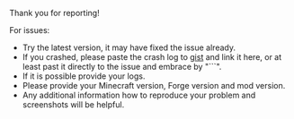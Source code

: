 Thank you for reporting!

For issues:
 * Try the latest version, it may have fixed the issue already.
 * If you crashed, please paste the crash log to [gist](https://gist.github.com/) and link it here, or at least past it directly to the issue and embrace by "```".
 * If it is possible provide your logs.
 * Please provide your Minecraft version, Forge version and mod version.
 * Any additional information how to reproduce your problem and screenshots will be helpful.
